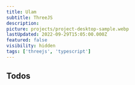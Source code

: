 ```yaml
---
title: Ulam
subtitle: ThreeJS
description:
picture: projects/project-desktop-sample.webp
lastUpdated: 2022-09-29T15:05:00.000Z
featured: false
visibility: hidden
tags: ['threejs', 'typescript']
---
```


## Todos
